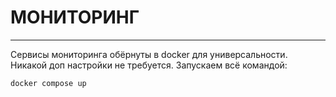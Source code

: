 # МОНИТОРИНГ
--------
Сервисы мониторинга обёрнуты в docker для универсальности. Никакой доп настройки не требуется. Запускаем всё командой:
```bash
docker compose up
```
